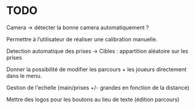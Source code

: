 # TODO

Camera -> détecter la bonne camera automatiquement ?

Permettre à l’utilisateur de réaliser une calibration manuelle.

Detection automatique des prises -> Cibles : appartition aléatoire sur les prises

Donner la possibilité de modifier les parcours + les joueurs directement dans le menu.

Gestion de l'echelle (main/prises +/- grandes en fonction de la distance)

Mettre des logos pour les boutons au lieu de texte (édition parcours)